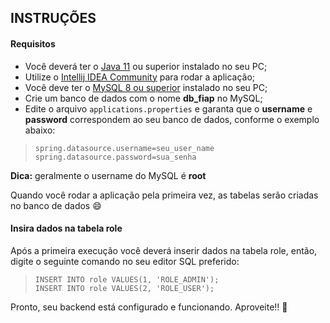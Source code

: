 ## INSTRUÇÕES

#### Requisitos

- Você deverá ter o [Java 11](https://www.oracle.com/br/java/technologies/javase/jdk11-archive-downloads.html) ou superior instalado no seu PC;
- Utilize o [Intellij IDEA Community](https://www.jetbrains.com/pt-br/idea/download/#section=windows) para rodar a aplicação;
- Você deve ter o [MySQL 8 ou superior](https://dev.mysql.com/downloads/installer/) instalado no seu PC;
- Crie um banco de dados com o nome **db_fiap** no MySQL;
- Edite o arquivo `applications.properties` e garanta que o **username** e **password** correspondem ao seu banco de dados, conforme o exemplo abaixo:

> `spring.datasource.username=seu_user_name`<br>
> `spring.datasource.password=sua_senha`

**Dica:** geralmente o username do MySQL é **root**

Quando você rodar a aplicação pela primeira vez, as tabelas serão criadas no banco de dados :smile:


#### Insira dados na tabela role

Após a primeira execução você deverá inserir dados na tabela role, então, digite o seguinte comando no seu editor SQL preferido:

> `INSERT INTO role VALUES(1, 'ROLE_ADMIN');`<br>
> `INSERT INTO role VALUES(2, 'ROLE_USER');`



Pronto, seu backend está configurado e funcionando. Aproveite!! :rocket:

